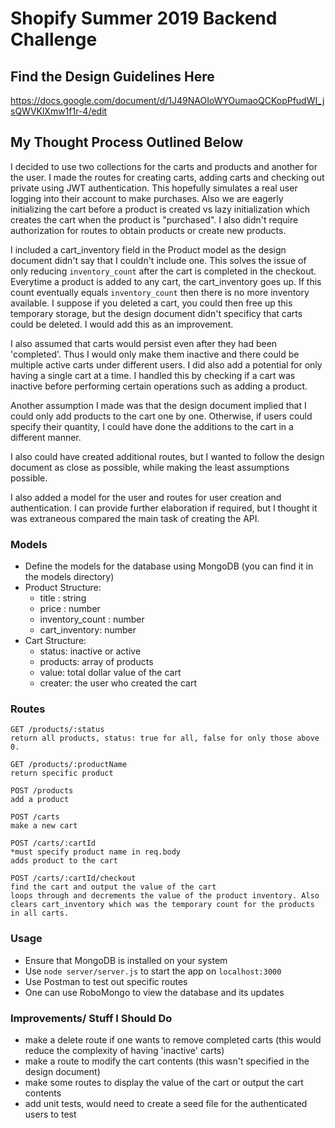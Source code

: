 # Shopify Summer 2019 Backend Challenge

## Find the Design Guidelines Here
https://docs.google.com/document/d/1J49NAOIoWYOumaoQCKopPfudWI_jsQWVKlXmw1f1r-4/edit

## My Thought Process Outlined Below
I decided to use two collections for the carts and products and another for the user. I made the routes for creating carts, adding carts and checking out private using JWT authentication. This hopefully simulates a real user logging into their account to make purchases. Also we are eagerly initializing the cart before a product is created vs lazy initialization which creates the cart when the product is "purchased".  I also didn't require authorization for routes to obtain products or create new products. 

I included a cart_inventory field in the Product model as the design document didn't say that I couldn't include one. This solves the issue of only reducing `inventory_count` after the cart is completed in the checkout. Everytime a product is added to any cart, the cart_inventory goes up. If this count eventually equals `inventory_count` then there is no more inventory available. I suppose if you deleted a cart, you could then free up this temporary storage, but the design document didn't specificy that carts could be deleted. I would add this as an improvement. 

I also assumed that carts would persist even after they had been 'completed'. Thus I would only make them inactive and there could be multiple active carts under different users. I did also add a potential for only having a single cart at a time. I handled this by checking if a cart was inactive before performing certain operations such as adding a product. 

Another assumption I made was that the design document implied that I could only add products to the cart one by one. Otherwise, if users could specify their quantity, I could have done the additions to the cart in a different manner.

I also could have created additional routes, but I wanted to follow the design document as close as possible, while making the least assumptions possible.

I also added a model for the user and routes for user creation and authentication. I can provide further elaboration if required, but I thought it was extraneous compared the main task of creating the API.

### Models
 - Define the models for the database using MongoDB (you can find it in the models directory)
 - Product Structure: 
    - title : string
    - price : number
    - inventory_count : number
    - cart_inventory: number
 - Cart Structure:
    - status: inactive or active
    - products: array of products
    - value: total dollar value of the cart
    - creater: the user who created the cart

### Routes
```
GET /products/:status
return all products, status: true for all, false for only those above 0.

GET /products/:productName
return specific product

POST /products
add a product

POST /carts
make a new cart

POST /carts/:cartId
*must specify product name in req.body
adds product to the cart

POST /carts/:cartId/checkout
find the cart and output the value of the cart
loops through and decrements the value of the product inventory. Also clears cart_inventory which was the temporary count for the products in all carts.
```

### Usage
- Ensure that MongoDB is installed on your system
- Use `node server/server.js` to start the app on `localhost:3000`
- Use Postman to test out specific routes
- One can use RoboMongo to view the database and its updates

### Improvements/ Stuff I Should Do
- make a delete route if one wants to remove completed carts (this would reduce the complexity of having 'inactive' carts)
- make a route to modify the cart contents (this wasn't specified in the design document)
- make some routes to display the value of the cart or output the cart contents
- add unit tests, would need to create a seed file for the authenticated users to test


